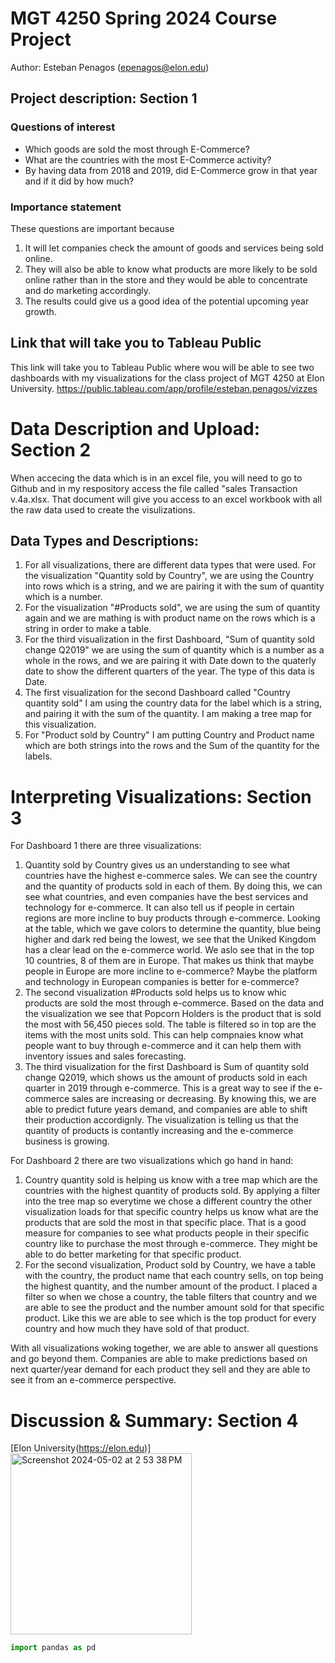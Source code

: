 # MGT 4250 Spring 2024 Course Project
Author: Esteban Penagos (epenagos@elon.edu)

## Project description: Section 1
### Questions of interest
- Which goods are sold the most through E-Commerce?
- What are the countries with the most E-Commerce activity? 
- By having data from 2018 and 2019, did E-Commerce grow in that year and if it did by how much?
### Importance statement 
These questions are important because
1. It will let companies check the amount of goods and services being sold online. 
2. They will also be able to know what products are more likely to be sold online rather than in the store and they would be able to concentrate and do marketing accordingly.  
3. The results could give us a good idea of the potential upcoming year growth.


## Link that will take you to Tableau Public
This link will take you to Tableau Public where wou will be able to see two dashboards with my visualizations for the class project of MGT 4250 at Elon University.
https://public.tableau.com/app/profile/esteban.penagos/vizzes

# Data Description and Upload: Section 2
When accecing the data which is in an excel file, you will need to go to Github and in my respository access the file called "sales Transaction v.4a.xlsx. That document will give you access to an excel workbook with all the raw data used to create the visulizations.

## Data Types and Descriptions: 
1. For all visualizations, there are different data types that were used. For the visualization "Quantity sold by Country", we are using the Country into rows which is a string, and we are pairing it with the sum of quantity which is a number.
2. For the visualization "#Products sold", we are using the sum of quantity again and we are mathing is with product name on the rows which is a string in order to make a table.
3. For the third visualization in the first Dashboard, "Sum of quantity sold change Q2019" we are using the sum of quantity which is a number as a whole in the rows, and we are pairing it with Date down to the quaterly date to show the different quarters of the year. The type of this data is Date.
4. The first visualization for the second Dashboard called "Country quantity sold" I am using the country data for the label which is a string, and pairing it with the sum of the quantity. I am making a tree map for this visualization.
5. For "Product sold by Country" I am putting Country and Product name which are both strings into the rows and the Sum of the quantity for the labels.

# Interpreting Visualizations: Section 3
For Dashboard 1 there are three visualizations:
1. Quantity sold by Country gives us an understanding to see what countries have the highest e-commerce sales. We can see the country and the quantity of products sold in each of them. By doing this, we can see what countries, and even companies have the best services and technology for e-commerce. It can also tell us if people in certain regions are more incline to buy products through e-commerce. Looking at the table, which we gave colors to determine the quantity, blue being higher and dark red being the lowest, we see that the Uniked Kingdom has a clear lead on the e-commerce world. We aslo see that in the top 10 countries, 8 of them are in Europe. That makes us think that maybe people in Europe are more incline to e-commerce? Maybe the platform and technology in European companies is better for e-commerce?
2. The second visualization #Products sold helps us to know whic products are sold the most through e-commerce. Based on the data and the visualization we see that Popcorn Holders is the product that is sold the most with 56,450 pieces sold. The table is filtered so in top are the items with the most units sold. This can help compnaies know what people want to buy through e-commerce and it can help them with inventory issues and sales forecasting.
3. The third visualization for the first Dashboard is Sum of quantity sold change Q2019, which shows us the amount of products sold in each quarter in 2019 through e-commerce. This is a great way to see if the e-commerce sales are increasing or decreasing. By knowing this, we are able to predict future years demand, and companies are able to shift their production accordignly. The visualization is telling us that the quantity of products is contantly increasing and the e-commerce business is growing.

For Dashboard 2 there are two visualizations which go hand in hand: 
1. Country quantity sold is helping us know with a tree map which are the countries with the highest quantity of products sold. By applying a filter into the tree map so everytime we chose a different country the other visualization loads for that specific country helps us know what are the products that are sold the most in that specific place. That is a good measure for companies to see what products people in their specific country like to purchase the most through e-commerce. They might be able to do better marketing for that specific product.
2. For the second visualization, Product sold by Country, we have a table with the country, the product name that each country sells, on top being the highest quantity, and the number amount of the product. I placed a filter so when we chose a country, the table filters that country and we are able to see the product and the number amount sold for that specific product. Like this we are able to see which is the top product for every country and how much they have sold of that product.

With all visualizations woking together, we are able to answer all questions and go beyond them. Companies are able to make predictions based on next quarter/year demand for each product they sell and they are able to see it from an e-commerce perspective.

# Discussion & Summary: Section 4


[Elon University(https://elon.edu)]
<img width="290" alt="Screenshot 2024-05-02 at 2 53 38 PM" src="https://github.com/epenagosl/mgt4250spring2024/assets/168772735/53de15c1-7bb5-47b5-9136-12a9079601d7">

```python
import pandas as pd
```
